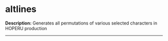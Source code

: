 # altlines
**Description:**
Generates all permutations of various selected characters in HOPERU production
___
